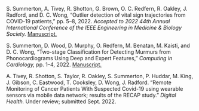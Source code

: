 S. Summerton, A. Tivey, R. Shotton, G. Brown, O. C. Redfern, R. Oakley, J. Radford, and D. C. Wong, “Outlier detection of vital sign trajectories from COVID-19 patients,” pp. 5–8, 2022. *Accepted to 2022 44th Annual International Conference of the IEEE Engineering in Medicine & Biology Society.* [Manuscript.](https://arxiv.org/pdf/2207.07572v1.pdf)

S. Summerton, D. Wood, D. Murphy, O. Redfern, M. Benatan, M. Kaisti, and D. C. Wong, “Two-stage Classification for Detecting Murmurs from Phonocardiograms Using Deep and Expert Features,” *Computing in Cardiology,* pp. 1–4, 2022. [Manuscript.](https://cinc.org/2022/Program/accepted/322_Preprint.pdf)

A. Tivey, R. Shotton, S. Taylor, R. Oakley, S. Summerton, P. Huddar, M. King, J. Gibson, C. Eastwood, T. Cooksley, D. Wong, J. Radford. “Remote Monitoring of Cancer Patients With Suspected Covid-19 using wearable sensors via mobile data network; results of the RECAP study.” *Digital Health.* Under review; submitted Sept. 2022.
